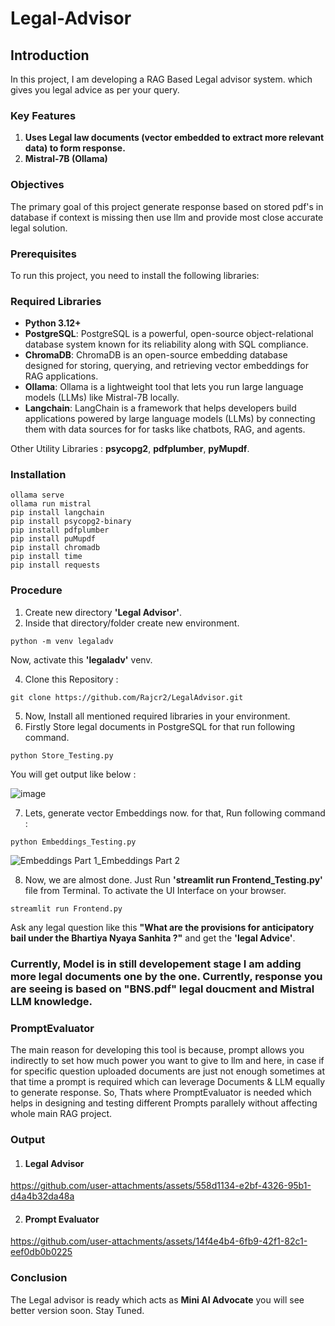 # Legal-Advisor

## Introduction

In this project, I am developing a RAG Based Legal advisor system. which gives you legal advice as per your query.

### Key Features

1. **Uses Legal law documents (vector embedded to extract more relevant data) to form response.**
2. **Mistral-7B (Ollama)**

### Objectives

The primary goal of this project generate response based on stored pdf's in database if context is missing then use llm and provide most close accurate legal solution.

### Prerequisites
To run this project, you need to install the following libraries:
### Required Libraries

- **Python 3.12+**
- **PostgreSQL**: PostgreSQL is a powerful, open-source object-relational database system known for its reliability along with SQL compliance.
- **ChromaDB**: ChromaDB is an open-source embedding database designed for storing, querying, and retrieving vector embeddings for RAG applications.
- **Ollama**: Ollama is a lightweight tool that lets you run large language models (LLMs) like Mistral-7B locally.
- **Langchain**: LangChain is a framework that helps developers build applications powered by large language models (LLMs) by connecting them with data sources for for tasks like chatbots, RAG, and agents.

Other Utility Libraries : **psycopg2**, **pdfplumber**, **pyMupdf**.

### Installation

   ```
   ollama serve
   ollama run mistral
   pip install langchain
   pip install psycopg2-binary
   pip install pdfplumber
   pip install puMupdf
   pip install chromadb
   pip install time
   pip install requests
   ```

### Procedure

1.   Create new directory **'Legal Advisor'**.
2.   Inside that directory/folder create new environment.
   
   ```
   python -m venv legaladv
   ```

  Now, activate this **'legaladv'** venv.
  
4.   Clone this Repository :

   ```
   git clone https://github.com/Rajcr2/LegalAdvisor.git
   ```
5.   Now, Install all mentioned required libraries in your environment.
6.   Firstly Store legal documents in PostgreSQL for that run following command.
   ```
   python Store_Testing.py
   ``` 
   You will get output like below :
   
![image](https://github.com/user-attachments/assets/db02c381-7c15-4894-bb98-0b84b1e52c98)

7.   Lets, generate vector Embeddings now. for that, Run following command :
   
    python Embeddings_Testing.py
    
![Embeddings Part 1_Embeddings Part 2](https://github.com/user-attachments/assets/33f784c1-9fc5-4195-b528-74fc2f99c39b)

8.   Now, we are almost done. Just Run **'streamlit run Frontend_Testing.py'** file from Terminal. To activate the UI Interface on your browser.
   
    streamlit run Frontend.py
   
   Ask any legal question like this **"What are the provisions for anticipatory bail under the Bhartiya Nyaya Sanhita ?"** and get the **'legal Advice'**. 


### Currently, Model is in still developement stage I am adding more legal documents one by the one. Currently, response you are seeing is based on "BNS.pdf" legal doucment and Mistral LLM knowledge.


### PromptEvaluator

The main reason for developing this tool is because, prompt allows you indirectly to set how much power you want to give to llm and here, in case if for specific question uploaded documents are just not enough sometimes at that time a prompt is required which can leverage Documents & LLM equally to generate response. 
So, Thats where PromptEvaluator is needed which helps in designing and testing different Prompts parallely without affecting whole main RAG project.

### Output

1. #### Legal Advisor



https://github.com/user-attachments/assets/558d1134-e2bf-4326-95b1-d4a4b32da48a

2. #### Prompt Evaluator

https://github.com/user-attachments/assets/14f4e4b4-6fb9-42f1-82c1-eef0db0b0225

### Conclusion
The Legal advisor is ready which acts as **Mini AI Advocate** you will see better version soon. Stay Tuned.






